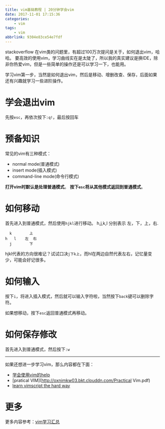 ```yaml
---
title: vim基础教程 | 20分钟学会vim
date: 2017-11-01 17:15:36
categories:
    - vim
tags:
    - vim
abbrlink: 9304e83ce54e7fdf
---
```


stackoverflow 在vim类的问题里，有超过100万次提问是关于，如何退出vim，哈哈。
要高效的使用vim，学习曲线实在是太陡了，所以我的真实建议是换IDE，除非你热爱vim，但是一些简单的操作还是可以学习一下，也能用。

学习vim第一步，当然是如何退出vim，然后是移动、增删改查、保存，后面如果还有兴趣就学习一些进阶操作。

# 学会退出vim

先按`esc`，再依次按下`:q!`，最后按回车

# 预备知识

常见的vim有三种模式：
* normal mode(普通模式)
* insert mode(插入模式)
* command-line mode(命令行模式)

**打开vim时默认是处理普通模式**。
**按下`esc`将从其他模式返回到普通模式**。

# 如何移动

首先进入到普通模式，然后使用`hjkl`进行移动。
h,j,k,l 分别表示 左，下，上，右.

```
  k        上
h   l    左  右
  j        下
```
hjkl代表的方向很难记？试试口决`j下k上`，而hl在两边自然代表左右，记忆量变少，可能会好记很多。

# 如何输入

按下`i`，将进入插入模式，然后就可以输入字符啦，当然按下`back`键可以删除字符。

如果想移动，按下`esc`返回普通模式再移动。

# 如何保存修改

首先进入到普通模式，然后按下`:w`

-------------

如果还想进一步学习vim，那么内容都在下面：
* [学会使用vim的help](http://blog.wangjinle.com/posts/439e8400a2ecdfad.html)
* [pratical VIM](http://oxnimkw03.bkt.clouddn.com/Practical Vim.pdf)
* [learn vimscript the hard way](http://learnvimscriptthehardway.onefloweroneworld.com/)

# 更多

更多内容参考：[vim学习汇总](http://blog.wangjinle.com/posts/9a88772f17a949d5.html)
